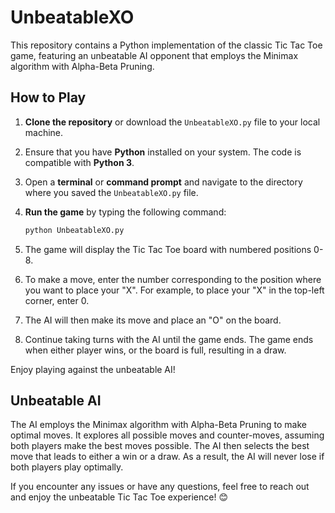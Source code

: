 # UnbeatableXO

This repository contains a Python implementation of the classic Tic Tac Toe game, featuring an unbeatable AI opponent that employs the Minimax algorithm with Alpha-Beta Pruning.

## How to Play

1. **Clone the repository** or download the `UnbeatableXO.py` file to your local machine.

2. Ensure that you have **Python** installed on your system. The code is compatible with **Python 3**.

3. Open a **terminal** or **command prompt** and navigate to the directory where you saved the `UnbeatableXO.py` file.

4. **Run the game** by typing the following command:

   ```bash
   python UnbeatableXO.py

5. The game will display the Tic Tac Toe board with numbered positions 0-8.

6. To make a move, enter the number corresponding to the position where you want to place your "X". For example, to place your "X" in the top-left corner, enter 0.

7. The AI will then make its move and place an "O" on the board.

8. Continue taking turns with the AI until the game ends. The game ends when either player wins, or the board is full, resulting in a draw.

Enjoy playing against the unbeatable AI!

## Unbeatable AI
The AI employs the Minimax algorithm with Alpha-Beta Pruning to make optimal moves.
It explores all possible moves and counter-moves, assuming both players make the best moves possible. The AI then selects the best move that leads to either a win or a draw. 
As a result, the AI will never lose if both players play optimally.

If you encounter any issues or have any questions, feel free to reach out and enjoy the unbeatable Tic Tac Toe experience! 😊
